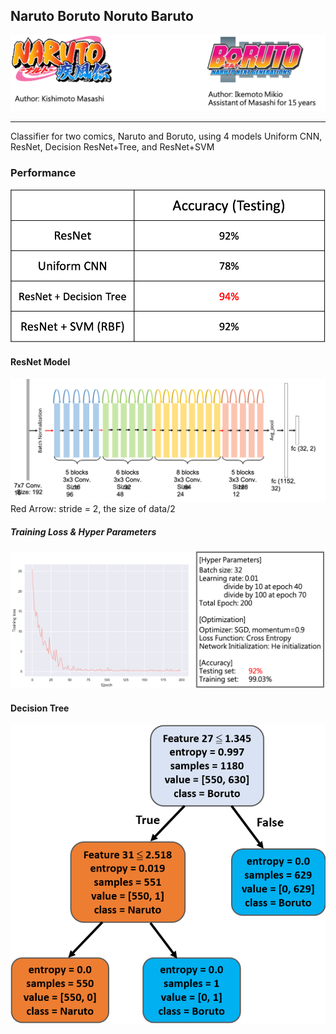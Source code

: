 ## Naruto Boruto Noruto Baruto
![cover](https://github.com/sizzle0121/Naruto-Boruto-Noruto-Baruto/blob/master/img/cover.png)

---

 Classifier for two comics, Naruto and Boruto, using 4 models Uniform CNN, ResNet, Decision ResNet+Tree, and ResNet+SVM

### Performance
![performance](https://github.com/sizzle0121/Naruto-Boruto-Noruto-Baruto/blob/master/img/performance.png)


#### ResNet Model
![ResNet](https://github.com/sizzle0121/Naruto-Boruto-Noruto-Baruto/blob/master/img/resnet.png)
Red Arrow: stride = 2, the size of data/2


##### Training Loss & Hyper Parameters
![ResNet Loss](https://github.com/sizzle0121/Naruto-Boruto-Noruto-Baruto/blob/master/img/resnet_loss.png)


#### Decision Tree
![Decision Tree](https://github.com/sizzle0121/Naruto-Boruto-Noruto-Baruto/blob/master/img/DT.png)


